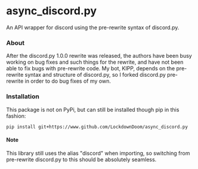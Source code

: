 # async_discord.py
An API wrapper for discord using the pre-rewrite syntax of discord.py.

### About
After the discord.py 1.0.0 rewrite was released, the authors have been busy working on bug fixes and such things for the rewrite, and have not been able to fix bugs with pre-rewrite code. My bot, KIPP, depends on the pre-rewrite syntax and structure of discord.py, so I forked discord.py pre-rewrite in order to do bug fixes of my own.

### Installation
This package is not on PyPi, but can still be installed though pip in this fashion:
```
pip install git+https://www.github.com/LockdownDoom/async_discord.py
```

#### Note
This library still uses the alias "discord" when importing, so switching from pre-rewrite discord.py to this should be absolutely seamless.
